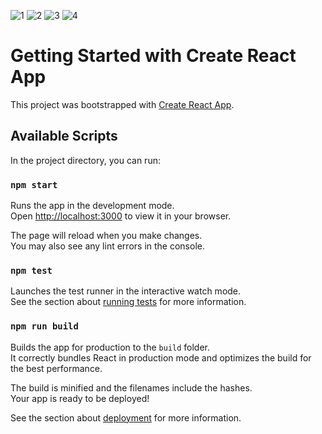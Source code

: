 ![1](https://github.com/user-attachments/assets/d864c3d9-e6bc-4980-96f4-e0c33261d4e6)
![2](https://github.com/user-attachments/assets/ed6a3dcf-84a6-4e47-8dbd-7774ec55b735)
![3](https://github.com/user-attachments/assets/db163acf-fbfe-4de9-bd1f-730659da3609)
![4](https://github.com/user-attachments/assets/72dc3b48-3897-4121-a186-98666a2fd91e)





# Getting Started with Create React App

This project was bootstrapped with [Create React App](https://github.com/facebook/create-react-app).

## Available Scripts

In the project directory, you can run:

### `npm start`

Runs the app in the development mode.\
Open [http://localhost:3000](http://localhost:3000) to view it in your browser.

The page will reload when you make changes.\
You may also see any lint errors in the console.

### `npm test`

Launches the test runner in the interactive watch mode.\
See the section about [running tests](https://facebook.github.io/create-react-app/docs/running-tests) for more information.

### `npm run build`

Builds the app for production to the `build` folder.\
It correctly bundles React in production mode and optimizes the build for the best performance.

The build is minified and the filenames include the hashes.\
Your app is ready to be deployed!

See the section about [deployment](https://facebook.github.io/create-react-app/docs/deployment) for more information.

